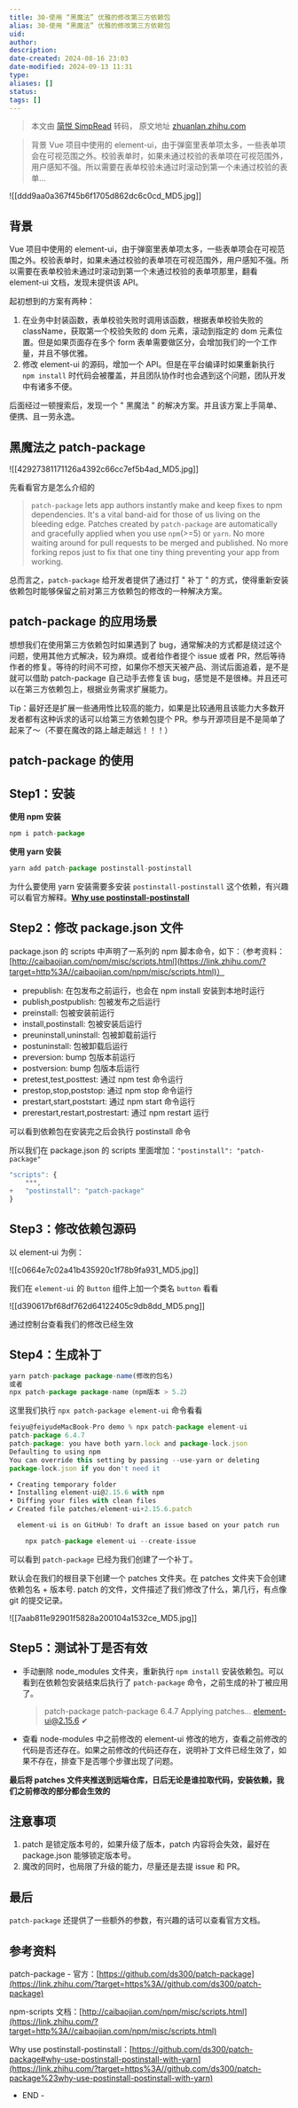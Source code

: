 ```yaml
---
title: 30-使用 “黑魔法” 优雅的修改第三方依赖包
alias: 30-使用 “黑魔法” 优雅的修改第三方依赖包
uid: 
author: 
description: 
date-created: 2024-08-16 23:03
date-modified: 2024-09-13 11:31
type: 
aliases: []
status: 
tags: []
---
```


> 本文由 [简悦 SimpRead](http://ksria.com/simpread/) 转码， 原文地址 [zhuanlan.zhihu.com](https://zhuanlan.zhihu.com/p/412753695)

> 背景 Vue 项目中使用的 element-ui，由于弹窗里表单项太多，一些表单项会在可视范围之外。校验表单时，如果未通过校验的表单项在可视范围外，用户感知不强。所以需要在表单校验未通过时滚动到第一个未通过校验的表单…

![[ddd9aa0a367f45b6f1705d862dc6c0cd_MD5.jpg]]

**背景**
------

Vue 项目中使用的 element-ui，由于弹窗里表单项太多，一些表单项会在可视范围之外。校验表单时，如果未通过校验的表单项在可视范围外，用户感知不强。所以需要在表单校验未通过时滚动到第一个未通过校验的表单项那里，翻看 element-ui 文档，发现未提供该 API。

起初想到的方案有两种：

1. 在业务中封装函数，表单校验失败时调用该函数，根据表单校验失败的 className，获取第一个校验失败的 dom 元素，滚动到指定的 dom 元素位置。但是如果页面存在多个 form 表单需要做区分，会增加我们的一个工作量，并且不够优雅。
2. 修改 element-ui 的源码，增加一个 API。但是在平台编译时如果重新执行 `npm install` 时代码会被覆盖，并且团队协作时也会遇到这个问题，团队开发中有诸多不便。

后面经过一顿搜索后，发现一个 " 黑魔法 " 的解决方案。并且该方案上手简单、便携、且一劳永逸。

**黑魔法之 patch-package**
----------------------

![[42927381171126a4392c66cc7ef5b4ad_MD5.jpg]]

先看看官方是怎么介绍的

> `patch-package` lets app authors instantly make and keep fixes to npm dependencies. It's a vital band-aid for those of us living on the bleeding edge.
> Patches created by `patch-package` are automatically and gracefully applied when you use `npm`(>=5) or `yarn`.
> No more waiting around for pull requests to be merged and published. No more forking repos just to fix that one tiny thing preventing your app from working.

总而言之，`patch-package` 给开发者提供了通过打 " 补丁 " 的方式，使得重新安装依赖包时能够保留之前对第三方依赖包的修改的一种解决方案。

**patch-package 的应用场景**
-----------------------

想想我们在使用第三方依赖包时如果遇到了 bug，通常解决的方式都是绕过这个问题，使用其他方式解决，较为麻烦。或者给作者提个 issue 或者 PR，然后等待作者的修复。等待的时间不可控，如果你不想天天被产品、测试后面追着，是不是就可以借助 patch-package 自己动手去修复该 bug，感觉是不是很棒。并且还可以在第三方依赖包上，根据业务需求扩展能力。

Tip：最好还是扩展一些通用性比较高的能力，如果是比较通用且该能力大多数开发者都有这种诉求的话可以给第三方依赖包提个 PR。参与开源项目是不是简单了起来了～（不要在魔改的路上越走越远！！！）

**patch-package 的使用**
---------------------

## **Step1：安装**

**使用 npm 安装**

```Javascript
npm i patch-package


```

**使用 yarn 安装**

```Javascript
yarn add patch-package postinstall-postinstall


```

为什么要使用 yarn 安装需要多安装 `postinstall-postinstall` 这个依赖，有兴趣可以看官方解释。**[Why use postinstall-postinstall](https://link.zhihu.com/?target=https%3A//github.com/ds300/patch-package%23why-use-postinstall-postinstall-with-yarn)**

## **Step2：修改 package.json 文件**

package.json 的 scripts 中声明了一系列的 npm 脚本命令，如下：（参考资料：[http://caibaojian.com/npm/misc/scripts.html](https://link.zhihu.com/?target=http%3A//caibaojian.com/npm/misc/scripts.html)）

* prepublish: 在包发布之前运行，也会在 npm install 安装到本地时运行
* publish,postpublish: 包被发布之后运行
* preinstall: 包被安装前运行
* install,postinstall: 包被安装后运行
* preuninstall,uninstall: 包被卸载前运行
* postuninstall: 包被卸载后运行
* preversion: bump 包版本前运行
* postversion: bump 包版本后运行
* pretest,test,posttest: 通过 npm test 命令运行
* prestop,stop,poststop: 通过 npm stop 命令运行
* prestart,start,poststart: 通过 npm start 命令运行
* prerestart,restart,postrestart: 通过 npm restart 运行

可以看到依赖包在安装完之后会执行 postinstall 命令

所以我们在 package.json 的 scripts 里面增加：`"postinstall": "patch-package"`

```Javascript
"scripts": {
    ***,
+   "postinstall": "patch-package"
}


```

## **Step3：修改依赖包源码**

以 element-ui 为例：

![[c0664e7c02a41b435920c1f78b9fa931_MD5.jpg]]

我们在 `element-ui` 的 `Button` 组件上加一个类名 `button` 看看

![[d390617bf68df762d64122405c9db8dd_MD5.png]]

通过控制台查看我们的修改已经生效

## **Step4：生成补丁**

```Javascript
yarn patch-package package-name(修改的包名)
或者
npx patch-package package-name（npm版本 > 5.2）


```

这里我们执行 `npx patch-package element-ui` 命令看看

```Javascript
feiyu@feiyudeMacBook-Pro demo % npx patch-package element-ui
patch-package 6.4.7
patch-package: you have both yarn.lock and package-lock.json
Defaulting to using npm
You can override this setting by passing --use-yarn or deleting
package-lock.json if you don't need it

• Creating temporary folder
• Installing element-ui@2.15.6 with npm
• Diffing your files with clean files
✔ Created file patches/element-ui+2.15.6.patch

  element-ui is on GitHub! To draft an issue based on your patch run

    npx patch-package element-ui --create-issue


```

可以看到 `patch-package` 已经为我们创建了一个补丁。

默认会在我们的根目录下创建一个 patches 文件夹。在 patches 文件夹下会创建依赖包名 + 版本号. patch 的文件，文件描述了我们修改了什么，第几行，有点像 git 的提交记录。

![[7aab811e92901f5828a200104a1532ce_MD5.jpg]]

## **Step5：测试补丁是否有效**

* 手动删除 node_modules 文件夹，重新执行 `npm install` 安装依赖包。可以看到在依赖包安装结束后执行了 `patch-package` 命令，之前生成的补丁被应用了。

    > patch-package
    patch-package 6.4.7
    Applying patches…
    element-ui@2.15.6 ✔

* 查看 node-modules 中之前修改的 element-ui 修改的地方，查看之前修改的代码是否还存在。如果之前修改的代码还存在，说明补丁文件已经生效了，如果不存在，排查下是否哪个步骤出现了问题。

**最后将 patches 文件夹推送到远端仓库，日后无论是谁拉取代码，安装依赖，我们之前修改的部分都会生效的**

**注意事项**
--------

1. patch 是锁定版本号的，如果升级了版本，patch 内容将会失效，最好在 package.json 能够锁定版本号。
2. 魔改的同时，也局限了升级的能力，尽量还是去提 issue 和 PR。

**最后**
------

`patch-package` 还提供了一些额外的参数，有兴趣的话可以查看官方文档。

**参考资料**
--------

patch-package - 官方：[https://github.com/ds300/patch-package](https://link.zhihu.com/?target=https%3A//github.com/ds300/patch-package)

npm-scripts 文档：[http://caibaojian.com/npm/misc/scripts.html](https://link.zhihu.com/?target=http%3A//caibaojian.com/npm/misc/scripts.html)

Why use postinstall-postinstall：[https://github.com/ds300/patch-package#why-use-postinstall-postinstall-with-yarn](https://link.zhihu.com/?target=https%3A//github.com/ds300/patch-package%23why-use-postinstall-postinstall-with-yarn)

* END -
